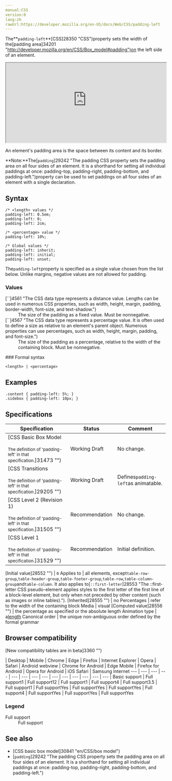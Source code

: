 ```yaml
---
manual:CSS
version:0
lang:zh
rawUrl:https://developer.mozilla.org/en-US/docs/Web/CSS/padding-left
---
```






The**`padding-left`**[CSS]28350 "CSS")property sets the width of the[padding area]34201 "http://developer.mozilla.org/en/CSS/Box_model#padding")on the left side of an element.

<iframe src='https://interactive-examples.mdn.mozilla.net/pages/css/padding-left.html' width='100%' height='250'></iframe>


An element&#39;s padding area is the space between its content and its border.



**Note:**The[`padding`]29242 "The padding CSS property sets the padding area on all four sides of an element. It is a shorthand for setting all individual paddings at once: padding-top, padding-right, padding-bottom, and padding-left.")property can be used to set paddings on all four sides of an element with a single declaration.



## Syntax<a name="Syntax"></a>

```
/* <length> values */
padding-left: 0.5em;
padding-left: 0;
padding-left: 2cm;

/* <percentage> value */
padding-left: 10%;

/* Global values */
padding-left: inherit;
padding-left: initial;
padding-left: unset;
```


The`padding-left`property is specified as a single value chosen from the list below. Unlike margins, negative values are not allowed for padding.


### Values<a name="Values"></a>
<dl><dt id=''>[`<length>`]4561 "The <length> CSS data type represents a distance value. Lengths can be used in numerous CSS properties, such as width, height, margin, padding, border-width, font-size, and text-shadow.")</dt><dd>The size of the padding as a fixed value. Must be nonnegative.</dd><dt id=''>[`<percentage>`]4567 "The <percentage> CSS data type represents a percentage value. It is often used to define a size as relative to an element's parent object. Numerous properties can use percentages, such as width, height, margin, padding, and font-size.")</dt><dd>The size of the padding as a percentage, relative to the width of the containing block. Must be nonnegative.</dd></dl>
### Formal syntax<a name="Formal_syntax"></a>

```
<length> | <percentage>
```

## Examples<a name="Examples"></a>

```
.content { padding-left: 5%; }
.sidebox { padding-left: 10px; }
```

## Specifications<a name="Specifications"></a>

Specification | Status | Comment 
 ---  |  ---  |  ---  | 
[CSS Basic Box Model<br></br><small>The definition of &#39;padding-left&#39; in that specification.</small>]31473 "") | Working Draft | No change. 
[CSS Transitions<br></br><small>The definition of &#39;padding-left&#39; in that specification.</small>]29205 "") | Working Draft | Defines`padding-left`as animatable. 
[CSS Level 2 (Revision 1)<br></br><small>The definition of &#39;padding-left&#39; in that specification.</small>]31505 "") | Recommendation | No change. 
[CSS Level 1<br></br><small>The definition of &#39;padding-left&#39; in that specification.</small>]31529 "") | Recommendation | Initial definition. 


[Initial value]28552 "") | `0` 
Applies to | all elements, except`table-row-group`,`table-header-group`,`table-footer-group`,`table-row`,`table-column-group`and`table-column`. It also applies to[`::first-letter`]28553 "The ::first-letter CSS pseudo-element applies styles to the first letter of the first line of a block-level element, but only when not preceded by other content (such as images or inline tables)."). 
[Inherited]28555 "") | no 
Percentages | refer to the width of the containing block 
Media | visual 
[Computed value]28556 "") | the percentage as specified or the absolute length 
Animation type | a[length](%4561#Interpolation "Values of the <length> CSS data type are interpolated as real, floating-point numbers.") 
Canonical order | the unique non-ambiguous order defined by the formal grammar 


## Browser compatibility<a name="Browser_Compatibility"></a>
[New compatibility tables are in beta<i></i>]3360 "")

 | <abbr>Desktop<i></i></abbr> | <abbr>Mobile<i></i></abbr> 
 | <abbr>Chrome<i></i></abbr> | <abbr>Edge<i></i></abbr> | <abbr>Firefox<i></i></abbr> | <abbr>Internet Explorer<i></i></abbr> | <abbr>Opera<i></i></abbr> | <abbr>Safari<i></i></abbr> | <abbr>Android webview<i></i></abbr> | <abbr>Chrome for Android<i></i></abbr> | <abbr>Edge Mobile<i></i></abbr> | <abbr>Firefox for Android<i></i></abbr> | <abbr>Opera for Android<i></i></abbr> | <abbr>iOS Safari<i></i></abbr> | <abbr>Samsung Internet<i></i></abbr> 
 ---  |  ---  |  ---  |  ---  |  ---  |  ---  |  ---  |  ---  |  ---  |  ---  |  ---  |  ---  |  ---  |  ---  | 
Basic support | <abbr>Full support</abbr>1 | <abbr>Full support</abbr>12 | <abbr>Full support</abbr>1 | <abbr>Full support</abbr>4 | <abbr>Full support</abbr>3.5 | <abbr>Full support</abbr>1 | <abbr>Full support</abbr>Yes | <abbr>Full support</abbr>Yes | <abbr>Full support</abbr>Yes | <abbr>Full support</abbr>4 | <abbr>Full support</abbr>Yes | <abbr>Full support</abbr>Yes | <abbr>Full support</abbr>Yes 


### Legend<a name="Legend"></a>
<dl><dt id=''><abbr>Full support</abbr></dt><dd>Full support</dd></dl>

## See also<a name="See_also"></a>

* [CSS basic box model]30841 "en/CSS/box model")
* [`padding`]29242 "The padding CSS property sets the padding area on all four sides of an element. It is a shorthand for setting all individual paddings at once: padding-top, padding-right, padding-bottom, and padding-left.")



